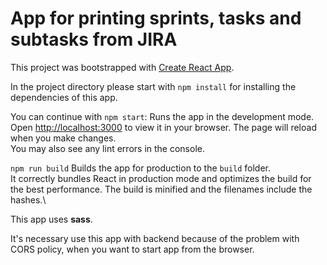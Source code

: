 # App for printing sprints, tasks and subtasks from JIRA

This project was bootstrapped with [Create React App](https://github.com/facebook/create-react-app).

In the project directory please start with `npm install` for installing the dependencies of this app.

You can continue with `npm start`:
Runs the app in the development mode.\
Open [http://localhost:3000](http://localhost:3000) to view it in your browser.
The page will reload when you make changes.\
You may also see any lint errors in the console.

`npm run build`
Builds the app for production to the `build` folder.\
It correctly bundles React in production mode and optimizes the build for the best performance.
The build is minified and the filenames include the hashes.\

This app uses **sass**.

It's necessary use this app with backend because of the problem with CORS policy, when you want to start app from the browser.